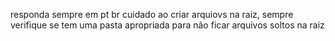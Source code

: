 responda sempre em pt br
cuidado ao criar arquiovs na raiz, sempre verifique se tem uma pasta apropriada para não ficar arquivos soltos na raiz 